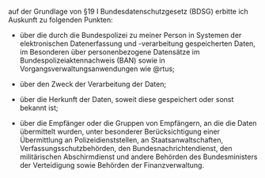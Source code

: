 auf der Grundlage von §19 I Bundesdatenschutzgesetz (BDSG) erbitte ich Auskunft
zu folgenden Punkten:

+ über die durch die Bundespolizei zu meiner Person in Systemen der
  elektronischen Datenerfassung und -verarbeitung gespeicherten Daten, im
  Besonderen über personenbezogene Datensätze im Bundespolizeiaktennachweis (BAN)
  sowie in Vorgangsverwaltungsanwendungen wie @rtus;

+ über den Zweck der Verarbeitung der Daten;

+ über die Herkunft der Daten, soweit diese gespeichert oder sonst bekannt ist;

+ über die Empfänger oder die Gruppen von Empfängern, an die die Daten
  übermittelt wurden, unter besonderer Berücksichtigung einer Übermittlung an
  Polizeidienststellen, an Staatsanwaltschaften, Verfassungsschutzbehörden, den
  Bundesnachrichtendienst, den militärischen Abschirmdienst und andere Behörden
  des Bundesministers der Verteidigung sowie Behörden der Finanzverwaltung.
